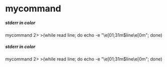 # mycommand

##### stderr in color

   mycommand  2> >(while read line; do echo -e "\e[01;31m$line\e[0m"; done)

##### stderr in color

   mycommand  2> >(while read line; do echo -e "\e[01;31m$line\e[0m"; done)
